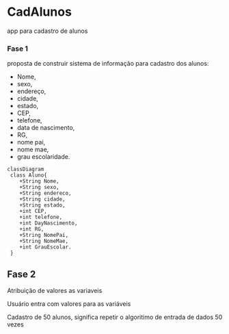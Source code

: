 # CadAlunos
app para cadastro de alunos

### Fase 1

proposta de construir sistema de informação para cadastro dos alunos: 

- Nome,  
- sexo,  
- endereço,  
- cidade, 
- estado, 
- CEP,  
- telefone,  
- data de nascimento,  
- RG,  
- nome pai,  
- nome mae,  
- grau escolaridade. 

```mermaid   
classDiagram
 class Aluno{
    +String Nome,  
    +String sexo,  
    +String endereco,  
    +String cidade, 
    +String estado, 
    +int CEP,  
    +int telefone,  
    +int DayNascimento,  
    +int RG,  
    +String NomePai,  
    +String NomeMae,  
    +int GrauEscolar.
 }
 ```

## Fase 2

Atribuição de valores as variaveis

Usuário entra com valores para as variáveis

Cadastro de 50 alunos, significa repetir o algoritimo de entrada de dados 50 vezes


